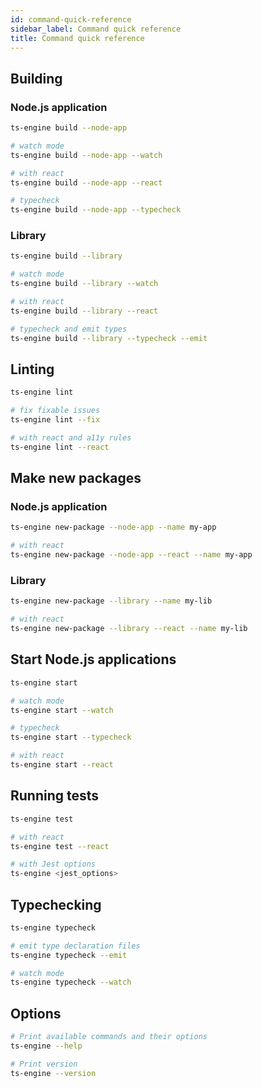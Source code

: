 ```yaml
---
id: command-quick-reference
sidebar_label: Command quick reference
title: Command quick reference
---
```


## Building

### Node.js application

```sh
ts-engine build --node-app

# watch mode
ts-engine build --node-app --watch

# with react
ts-engine build --node-app --react

# typecheck
ts-engine build --node-app --typecheck
```

### Library

```sh
ts-engine build --library

# watch mode
ts-engine build --library --watch

# with react
ts-engine build --library --react

# typecheck and emit types
ts-engine build --library --typecheck --emit
```

## Linting

```sh
ts-engine lint

# fix fixable issues
ts-engine lint --fix

# with react and a11y rules
ts-engine lint --react
```

## Make new packages

### Node.js application

```sh
ts-engine new-package --node-app --name my-app

# with react
ts-engine new-package --node-app --react --name my-app
```

### Library

```sh
ts-engine new-package --library --name my-lib

# with react
ts-engine new-package --library --react --name my-lib
```

## Start Node.js applications

```sh
ts-engine start

# watch mode
ts-engine start --watch

# typecheck
ts-engine start --typecheck

# with react
ts-engine start --react
```

## Running tests

```sh
ts-engine test

# with react
ts-engine test --react

# with Jest options
ts-engine <jest_options>
```

## Typechecking

```sh
ts-engine typecheck

# emit type declaration files
ts-engine typecheck --emit

# watch mode
ts-engine typecheck --watch
```

## Options

```sh
# Print available commands and their options
ts-engine --help

# Print version
ts-engine --version
```
